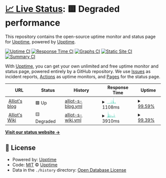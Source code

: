 # [📈 Live Status](https://alliottech.github.io): <!--live status--> **🟨 Degraded performance**

This repository contains the open-source uptime monitor and status page for [Upptime](https://upptime.js.org), powered by [Upptime](https://github.com/upptime/upptime).

[![Uptime CI](https://github.com/AlliotTech/upptime/workflows/Uptime%20CI/badge.svg)](https://github.com/AlliotTech/upptime/actions?query=workflow%3A%22Uptime+CI%22)
[![Response Time CI](https://github.com/AlliotTech/upptime/workflows/Response%20Time%20CI/badge.svg)](https://github.com/AlliotTech/upptime/actions?query=workflow%3A%22Response+Time+CI%22)
[![Graphs CI](https://github.com/AlliotTech/upptime/workflows/Graphs%20CI/badge.svg)](https://github.com/AlliotTech/upptime/actions?query=workflow%3A%22Graphs+CI%22)
[![Static Site CI](https://github.com/AlliotTech/upptime/workflows/Static%20Site%20CI/badge.svg)](https://github.com/AlliotTech/upptime/actions?query=workflow%3A%22Static+Site+CI%22)
[![Summary CI](https://github.com/AlliotTech/upptime/workflows/Summary%20CI/badge.svg)](https://github.com/AlliotTech/upptime/actions?query=workflow%3A%22Summary+CI%22)

With [Upptime](https://upptime.js.org), you can get your own unlimited and free uptime monitor and status page, powered entirely by a GitHub repository. We use [Issues](https://github.com/upptime/upptime/issues) as incident reports, [Actions](https://github.com/AlliotTech/upptime/actions) as uptime monitors, and [Pages](https://alliottech.github.io) for the status page.

<!--start: status pages-->
<!-- This summary is generated by Upptime (https://github.com/upptime/upptime) -->
<!-- Do not edit this manually, your changes will be overwritten -->
<!-- prettier-ignore -->
| URL | Status | History | Response Time | Uptime |
| --- | ------ | ------- | ------------- | ------ |
| <img alt="" src="https://icons.duckduckgo.com/ip3/www.iots.vip.ico" height="13"> [Alliot's blog](https://www.iots.vip) | 🟩 Up | [alliot-s-blog.yml](https://github.com/AlliotTech/upptime/commits/HEAD/history/alliot-s-blog.yml) | <details><summary><img alt="Response time graph" src="./graphs/alliot-s-blog/response-time-week.png" height="20"> 1108ms</summary><br><a href="https://AlliotTech.github.io/upptime/history/alliot-s-blog"><img alt="Response time 706" src="https://img.shields.io/endpoint?url=https%3A%2F%2Fraw.githubusercontent.com%2FAlliotTech%2Fupptime%2FHEAD%2Fapi%2Falliot-s-blog%2Fresponse-time.json"></a><br><a href="https://AlliotTech.github.io/upptime/history/alliot-s-blog"><img alt="24-hour response time 1055" src="https://img.shields.io/endpoint?url=https%3A%2F%2Fraw.githubusercontent.com%2FAlliotTech%2Fupptime%2FHEAD%2Fapi%2Falliot-s-blog%2Fresponse-time-day.json"></a><br><a href="https://AlliotTech.github.io/upptime/history/alliot-s-blog"><img alt="7-day response time 1108" src="https://img.shields.io/endpoint?url=https%3A%2F%2Fraw.githubusercontent.com%2FAlliotTech%2Fupptime%2FHEAD%2Fapi%2Falliot-s-blog%2Fresponse-time-week.json"></a><br><a href="https://AlliotTech.github.io/upptime/history/alliot-s-blog"><img alt="30-day response time 703" src="https://img.shields.io/endpoint?url=https%3A%2F%2Fraw.githubusercontent.com%2FAlliotTech%2Fupptime%2FHEAD%2Fapi%2Falliot-s-blog%2Fresponse-time-month.json"></a><br><a href="https://AlliotTech.github.io/upptime/history/alliot-s-blog"><img alt="1-year response time 706" src="https://img.shields.io/endpoint?url=https%3A%2F%2Fraw.githubusercontent.com%2FAlliotTech%2Fupptime%2FHEAD%2Fapi%2Falliot-s-blog%2Fresponse-time-year.json"></a></details> | <details><summary><a href="https://AlliotTech.github.io/upptime/history/alliot-s-blog">99.59%</a></summary><a href="https://AlliotTech.github.io/upptime/history/alliot-s-blog"><img alt="All-time uptime 99.27%" src="https://img.shields.io/endpoint?url=https%3A%2F%2Fraw.githubusercontent.com%2FAlliotTech%2Fupptime%2FHEAD%2Fapi%2Falliot-s-blog%2Fuptime.json"></a><br><a href="https://AlliotTech.github.io/upptime/history/alliot-s-blog"><img alt="24-hour uptime 100.00%" src="https://img.shields.io/endpoint?url=https%3A%2F%2Fraw.githubusercontent.com%2FAlliotTech%2Fupptime%2FHEAD%2Fapi%2Falliot-s-blog%2Fuptime-day.json"></a><br><a href="https://AlliotTech.github.io/upptime/history/alliot-s-blog"><img alt="7-day uptime 99.59%" src="https://img.shields.io/endpoint?url=https%3A%2F%2Fraw.githubusercontent.com%2FAlliotTech%2Fupptime%2FHEAD%2Fapi%2Falliot-s-blog%2Fuptime-week.json"></a><br><a href="https://AlliotTech.github.io/upptime/history/alliot-s-blog"><img alt="30-day uptime 99.38%" src="https://img.shields.io/endpoint?url=https%3A%2F%2Fraw.githubusercontent.com%2FAlliotTech%2Fupptime%2FHEAD%2Fapi%2Falliot-s-blog%2Fuptime-month.json"></a><br><a href="https://AlliotTech.github.io/upptime/history/alliot-s-blog"><img alt="1-year uptime 99.27%" src="https://img.shields.io/endpoint?url=https%3A%2F%2Fraw.githubusercontent.com%2FAlliotTech%2Fupptime%2FHEAD%2Fapi%2Falliot-s-blog%2Fuptime-year.json"></a></details>
| <img alt="" src="https://icons.duckduckgo.com/ip3/wiki.iots.vip.ico" height="13"> [Alliot's Wiki](https://wiki.iots.vip) | 🟨 Degraded | [alliot-s-wiki.yml](https://github.com/AlliotTech/upptime/commits/HEAD/history/alliot-s-wiki.yml) | <details><summary><img alt="Response time graph" src="./graphs/alliot-s-wiki/response-time-week.png" height="20"> 3910ms</summary><br><a href="https://AlliotTech.github.io/upptime/history/alliot-s-wiki"><img alt="Response time 2171" src="https://img.shields.io/endpoint?url=https%3A%2F%2Fraw.githubusercontent.com%2FAlliotTech%2Fupptime%2FHEAD%2Fapi%2Falliot-s-wiki%2Fresponse-time.json"></a><br><a href="https://AlliotTech.github.io/upptime/history/alliot-s-wiki"><img alt="24-hour response time 1919" src="https://img.shields.io/endpoint?url=https%3A%2F%2Fraw.githubusercontent.com%2FAlliotTech%2Fupptime%2FHEAD%2Fapi%2Falliot-s-wiki%2Fresponse-time-day.json"></a><br><a href="https://AlliotTech.github.io/upptime/history/alliot-s-wiki"><img alt="7-day response time 3910" src="https://img.shields.io/endpoint?url=https%3A%2F%2Fraw.githubusercontent.com%2FAlliotTech%2Fupptime%2FHEAD%2Fapi%2Falliot-s-wiki%2Fresponse-time-week.json"></a><br><a href="https://AlliotTech.github.io/upptime/history/alliot-s-wiki"><img alt="30-day response time 2319" src="https://img.shields.io/endpoint?url=https%3A%2F%2Fraw.githubusercontent.com%2FAlliotTech%2Fupptime%2FHEAD%2Fapi%2Falliot-s-wiki%2Fresponse-time-month.json"></a><br><a href="https://AlliotTech.github.io/upptime/history/alliot-s-wiki"><img alt="1-year response time 2171" src="https://img.shields.io/endpoint?url=https%3A%2F%2Fraw.githubusercontent.com%2FAlliotTech%2Fupptime%2FHEAD%2Fapi%2Falliot-s-wiki%2Fresponse-time-year.json"></a></details> | <details><summary><a href="https://AlliotTech.github.io/upptime/history/alliot-s-wiki">99.39%</a></summary><a href="https://AlliotTech.github.io/upptime/history/alliot-s-wiki"><img alt="All-time uptime 99.56%" src="https://img.shields.io/endpoint?url=https%3A%2F%2Fraw.githubusercontent.com%2FAlliotTech%2Fupptime%2FHEAD%2Fapi%2Falliot-s-wiki%2Fuptime.json"></a><br><a href="https://AlliotTech.github.io/upptime/history/alliot-s-wiki"><img alt="24-hour uptime 99.99%" src="https://img.shields.io/endpoint?url=https%3A%2F%2Fraw.githubusercontent.com%2FAlliotTech%2Fupptime%2FHEAD%2Fapi%2Falliot-s-wiki%2Fuptime-day.json"></a><br><a href="https://AlliotTech.github.io/upptime/history/alliot-s-wiki"><img alt="7-day uptime 99.39%" src="https://img.shields.io/endpoint?url=https%3A%2F%2Fraw.githubusercontent.com%2FAlliotTech%2Fupptime%2FHEAD%2Fapi%2Falliot-s-wiki%2Fuptime-week.json"></a><br><a href="https://AlliotTech.github.io/upptime/history/alliot-s-wiki"><img alt="30-day uptime 99.50%" src="https://img.shields.io/endpoint?url=https%3A%2F%2Fraw.githubusercontent.com%2FAlliotTech%2Fupptime%2FHEAD%2Fapi%2Falliot-s-wiki%2Fuptime-month.json"></a><br><a href="https://AlliotTech.github.io/upptime/history/alliot-s-wiki"><img alt="1-year uptime 99.56%" src="https://img.shields.io/endpoint?url=https%3A%2F%2Fraw.githubusercontent.com%2FAlliotTech%2Fupptime%2FHEAD%2Fapi%2Falliot-s-wiki%2Fuptime-year.json"></a></details>

<!--end: status pages-->

[**Visit our status website →**](https://alliottech.github.io)

## 📄 License

- Powered by: [Upptime](https://github.com/upptime/upptime)
- Code: [MIT](./LICENSE) © [Upptime](https://upptime.js.org)
- Data in the `./history` directory: [Open Database License](https://opendatacommons.org/licenses/odbl/1-0/)
